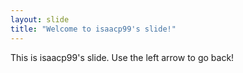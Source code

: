 ```yaml
---
layout: slide
title: "Welcome to isaacp99's slide!"
---
```

This is isaacp99's slide.
Use the left arrow to go back!